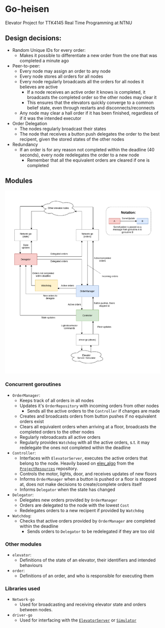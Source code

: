 # Go-heisen
Elevator Project for TTK4145 Real Time Programming at NTNU

## Design decisions:
- Random Unique IDs for every order:
    - Makes it possible to differentiate a new order from the one that was completed a minute ago
- Peer-to-peer: 
    - Every node may assign an order to any node
    - Every node stores all orders for all nodes
    - Every node regularly broadcasts all the orders for all nodes it believes are active
        - If a node receives an active order it knows is completed, it broadcasts the completed order so the other nodes may clear it
        - This ensures that the elevators quickly converge to a common belief state, even through restarts and disconnects/reconnects
    - Any node may clear a hall order if it has been finished, regardless of if it was the intended executor
- Order Delegation
    - The nodes regularly broadcast their states
    - The node that receives a button push delegates the order to the best recipent, given the stored states of the other nodes
- Redundancy
    - If an order is for any reason not completed within the deadline (40 seconds), every node redelegates the order to a new node
        - Remember that all the equivalent orders are cleared if one is completed

## Modules
![Module Diagram](ModuleDiagram.png "Modules and communication")
### Concurrent goroutines
- `OrderManager`:
  - Keeps track of all orders in all nodes
  - Updates it's `OrderRepository` with incoming orders from other nodes
    - Sends all the active orders to the `Controller` if changes are made
  - Creates and broadcasts orders from button pushes if no equivalent orders exist
  - Clears all equivalent orders when arriving at a floor, broadcasts the completed orders to the other nodes
  - Regularly rebroadcasts all active orders
  - Regularly provides `Watchdog` with all the active orders, s.t. it may redelegate the ones not completed within the deadline
- `Controller`:
  - Interfaces with `ElevatorServer`, executes the active orders that belong to the node. Heavily based on [elev_algo](https://github.com/TTK4145/Project-resources/tree/master/elev_algo) from the [`ProjectResources`](https://github.com/TTK4145/Project-resources) repository.
  - Controls the motor, lights, door, and receives updates of new floors
  - Informs `OrderManager` when a button is pushed or a floor is stopped at, does not make decisions to create/complete orders itself
  - Informs `Delegator` when the state has changed
- `Delegator`:
  - Delegates new orders provided by `OrderManager`
  - Orders are delegated to the node with the lowest `Cost`
  - Redelegates orders to a new recipent if provided by `Watchdog` 
- `Watchdog`:
  - Checks that active orders provided by `OrderManager` are completed within the deadline
    - Sends orders to `Delegator` to be redelegated if they are too old
### Other modules
- `elevator`:
  - Definitions of the state of an elevator, their identifiers and intended behaviours
- `order`:
  - Definitions of an order, and who is responsible for executing them
### Libraries used
- `Network-go`
  - Used for broadcasting and receiving elevator state and orders between nodes.
- `driver-go`
  - Used for interfacing with the [`ElevatorServer`](https://github.com/TTK4145/) or [`Simulator`](https://github.com/TTK4145/Simulator-v2)
